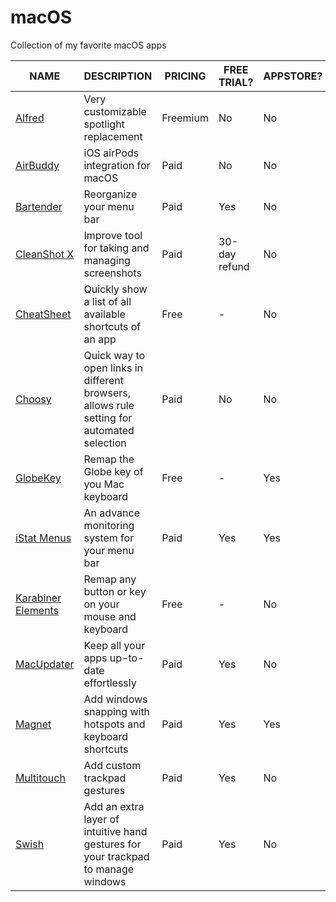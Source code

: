# macOS

Collection of my favorite macOS apps

 NAME | DESCRIPTION | PRICING | FREE TRIAL? | APPSTORE? | SETAPP?
------|-------------|---------|-------------|-----------|---------
[Alfred](https://alfred.app) | Very customizable spotlight replacement | Freemium | No | No | No
[AirBuddy](https://airbuddy.app) | iOS airPods integration for macOS | Paid | No | No | Yes
[Bartender](https://macbartender.com) | Reorganize your menu bar | Paid | Yes | No | Yes
[CleanShot X](https://cleanshot.com) | Improve tool for taking and managing screenshots | Paid | 30-day refund | No | Yes
[CheatSheet](https://mediaatelier.com/CheatSheet) | Quickly show a list of all available shortcuts of an app | Free | -  | No | No
[Choosy](https://choosy.app) | Quick way to open links in different browsers, allows rule setting for automated selection | Paid | No | No | No
[GlobeKey](https://apps.apple.com/app/globekey/id1630555419) | Remap the Globe key of you Mac keyboard | Free | - | Yes | No
[iStat Menus](https://bjango.com/mac/istatmenus) | An advance monitoring system for your menu bar | Paid | Yes | Yes | Yes
[Karabiner Elements](https://karabiner-elements.pqrs.org) | Remap any button or key on your mouse and keyboard | Free | - | No | No
[MacUpdater](https://macupdater.net) | Keep all your apps up-to-date effortlessly | Paid | Yes | No | No
[Magnet](https://magnet.crowdcafe.com) | Add windows snapping with hotspots and keyboard shortcuts | Paid | Yes | Yes | No
[Multitouch](https://multitouch.app) | Add custom trackpad gestures | Paid | Yes | No | No
[Swish](https://highlyopinionated.co/swish/) | Add an extra layer of intuitive hand gestures for your trackpad to manage windows | Paid | Yes | No | Yes
